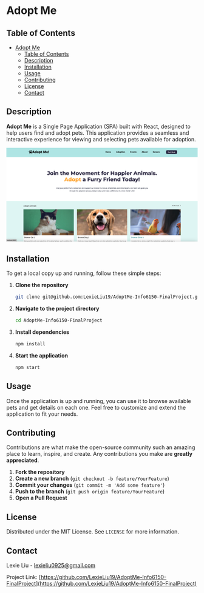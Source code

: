 # Adopt Me

## Table of Contents

- [Adopt Me](#adopt-me)
  - [Table of Contents](#table-of-contents)
  - [Description](#description)
  - [Installation](#installation)
  - [Usage](#usage)
  - [Contributing](#contributing)
  - [License](#license)
  - [Contact](#contact)

## Description

**Adopt Me** is a Single Page Application (SPA) built with React, designed to help users find and adopt pets. This application provides a seamless and interactive experience for viewing and selecting pets available for adoption.

![](./readme-images/home.png)

## Installation

To get a local copy up and running, follow these simple steps:

1. **Clone the repository**

   ```bash
   git clone git@github.com:LexieLiu19/AdoptMe-Info6150-FinalProject.git
   ```

2. **Navigate to the project directory**

   ```bash
   cd AdoptMe-Info6150-FinalProject
   ```

3. **Install dependencies**

   ```bash
   npm install
   ```

4. **Start the application**
   ```bash
   npm start
   ```

## Usage

Once the application is up and running, you can use it to browse available pets and get details on each one. Feel free to customize and extend the application to fit your needs.

## Contributing

Contributions are what make the open-source community such an amazing place to learn, inspire, and create. Any contributions you make are **greatly appreciated**.

1. **Fork the repository**
2. **Create a new branch** (`git checkout -b feature/YourFeature`)
3. **Commit your changes** (`git commit -m 'Add some feature'`)
4. **Push to the branch** (`git push origin feature/YourFeature`)
5. **Open a Pull Request**

## License

Distributed under the MIT License. See `LICENSE` for more information.

## Contact

Lexie Liu - [lexieliu0925@gmail.com](mailto:lexieliu0925@gmail.com)

Project Link: [https://github.com/LexieLiu19/AdoptMe-Info6150-FinalProject](https://github.com/LexieLiu19/AdoptMe-Info6150-FinalProject)
